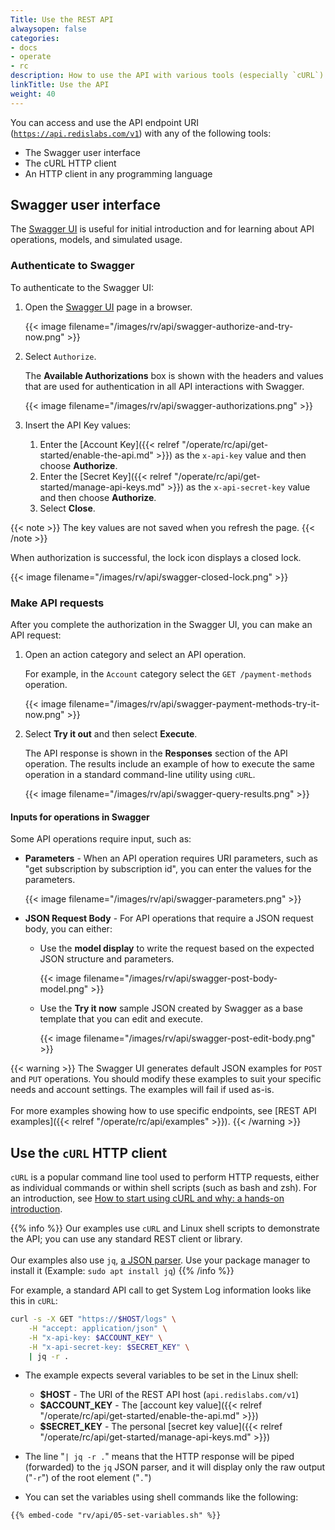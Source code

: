 ```yaml
---
Title: Use the REST API
alwaysopen: false
categories:
- docs
- operate
- rc
description: How to use the API with various tools (especially `cURL`)
linkTitle: Use the API
weight: 40
---
```

You can access and use the API endpoint URI ([`https://api.redislabs.com/v1`](https://api.redislabs.com/v1/)) with any of the following tools:

- The Swagger user interface
- The cURL HTTP client
- An HTTP client in any programming language

## Swagger user interface

The [Swagger UI](https://api.redislabs.com/v1/swagger-ui.html) is useful for initial introduction and for learning about API operations, models, and simulated usage.

### Authenticate to Swagger

To authenticate to the Swagger UI:

1. Open the [Swagger UI](https://api.redislabs.com/v1/swagger-ui.html) page in a browser.

    {{< image filename="/images/rv/api/swagger-authorize-and-try-now.png" >}}

1. Select `Authorize`.

    The **Available Authorizations** box is shown with the headers and values that are used for authentication in all API interactions with Swagger.

    {{< image filename="/images/rv/api/swagger-authorizations.png" >}}

1. Insert the API Key values:

    1. Enter the [Account Key]({{< relref "/operate/rc/api/get-started/enable-the-api.md" >}}) as the `x-api-key` value and then choose **Authorize**.
    1. Enter the [Secret Key]({{< relref "/operate/rc/api/get-started/manage-api-keys.md" >}}) as the `x-api-secret-key` value and then choose **Authorize**.
    1. Select **Close**.

{{< note >}}
The key values are not saved when you refresh the page.
{{< /note >}}

When authorization is successful, the lock icon displays a closed lock.

{{< image filename="/images/rv/api/swagger-closed-lock.png" >}}

### Make API requests

After you complete the authorization in the Swagger UI, you can make an API request:

1. Open an action category and select an API operation.

    For example, in the `Account` category select the `GET /payment-methods` operation.

    {{< image filename="/images/rv/api/swagger-payment-methods-try-it-now.png" >}}

1. Select **Try it out** and then select **Execute**.

    The API response is shown in the **Responses** section of the API operation.
    The results include an example of how to execute the same operation in a standard command-line utility using `cURL`.

    {{< image filename="/images/rv/api/swagger-query-results.png" >}}

#### Inputs for operations in Swagger

Some API operations require input, such as:

- **Parameters** - When an API operation requires URI parameters, such as "get subscription by subscription id", you can enter the values for the parameters.

    {{< image filename="/images/rv/api/swagger-parameters.png" >}}

- **JSON Request Body** - For API operations that require a JSON request body, you can either:

    - Use the **model display** to write the request based on the expected JSON structure and parameters.

        {{< image filename="/images/rv/api/swagger-post-body-model.png" >}}

    - Use the **Try it now** sample JSON created by Swagger as a base template that you can edit and execute.

        {{< image filename="/images/rv/api/swagger-post-edit-body.png" >}}

{{< warning >}}
The Swagger UI generates default JSON examples for `POST` and `PUT` operations. You should modify these examples to suit your specific needs and account settings. The examples will fail if used as-is. <br/><br/>For more examples showing how to use specific endpoints, see [REST API examples]({{< relref "/operate/rc/api/examples" >}}).
{{< /warning >}}

## Use the `cURL` HTTP client

`cURL` is a popular command line tool used to perform HTTP requests,
either as individual commands or within shell scripts (such as bash and zsh).
For an introduction, see [How to start using cURL and why: a hands-on introduction](https://www.freecodecamp.org/news/how-to-start-using-curl-and-why-a-hands-on-introduction-ea1c913caaaa/).

{{% info %}}
Our examples use `cURL` and Linux shell scripts to demonstrate the API; you can use any standard REST client or library.<br/><br/>
Our examples also use `jq`, [a JSON parser](https://stedolan.github.io/jq/).  Use your package manager to install it  (Example: `sudo apt install jq`)
{{% /info %}}

For example, a standard API call to get System Log information looks like this in `cURL`:

```bash
curl -s -X GET "https://$HOST/logs" \
    -H "accept: application/json" \
    -H "x-api-key: $ACCOUNT_KEY" \
    -H "x-api-secret-key: $SECRET_KEY" \
    | jq -r .
```

- The example expects several variables to be set in the Linux shell:

    - **$HOST** - The URI of the REST API host (`api.redislabs.com/v1`)
    - **$ACCOUNT_KEY** - The [account key value]({{< relref "/operate/rc/api/get-started/enable-the-api.md" >}})
    - **$SECRET_KEY** - The personal [secret key value]({{< relref "/operate/rc/api/get-started/manage-api-keys.md" >}})

- The line "`| jq -r .`" means that the HTTP response will be piped (forwarded) to the `jq` JSON parser, and it will display only the raw output ("`-r`") of the root element ("`.`")
- You can set the variables using shell commands like the following:

```shell
{{% embed-code "rv/api/05-set-variables.sh" %}}
```
